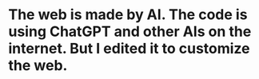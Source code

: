 # The web is made by AI. The code is using ChatGPT and other AIs on the internet. But I edited it to customize the web.

